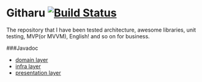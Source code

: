 Githaru [![Build Status](https://travis-ci.org/egugue/GitHaru.svg?branch=master)](https://travis-ci.org/egugue/GitHaru)
========================
The repository that I have been tested architecture, awesome libraries, unit testing, MVP(or MVVM), English! and so on for business.

###Javadoc
* [domain layer](http://egugue.github.io/GitHaru/javadoc/domain/)
* [infra layer](http://egugue.github.io/GitHaru/javadoc/infra/)
* [presentation layer](http://egugue.github.io/GitHaru/javadoc/presentation/)
